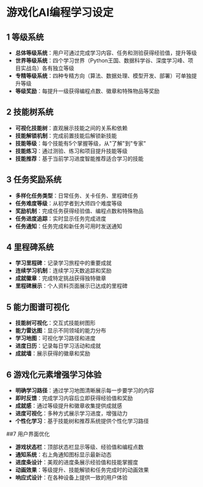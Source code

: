 # 游戏化AI编程学习设定

## 1 等级系统

- **总体等级系统**：用户可通过完成学习内容、任务和测验获得经验值，提升等级
- **世界等级系统**：四个学习世界（Python王国、数据科学谷、深度学习峰、项目实战岛）各有独立等级
- **专精等级系统**：四种专精方向（算法、数据处理、模型开发、部署）可单独提升等级
- **等级奖励**：每提升一级获得编程点数、徽章和特殊物品等奖励

## 2 技能树系统

- **可视化技能树**：直观展示技能之间的关系和依赖
- **技能解锁机制**：完成前置技能后解锁新技能
- **技能等级**：每个技能有5个掌握等级，从"了解"到"专家"
- **技能练习**：通过测验、练习和项目提升技能等级
- **技能推荐**：基于当前学习进度智能推荐适合学习的技能

## 3 任务奖励系统

- **多样化任务类型**：日常任务、关卡任务、里程碑任务
- **任务难度等级**：从初学者到大师四个难度等级
- **奖励机制**：完成任务获得经验值、编程点数和特殊物品
- **任务进度追踪**：实时显示任务完成进度
- **任务通知**：任务完成和新任务可用时发送通知

## 4 里程碑系统

- **学习里程碑**：记录学习旅程中的重要成就
- **连续学习机制**：连续学习天数追踪和奖励
- **成就徽章**：完成特定挑战获得独特徽章
- **里程碑展示**：个人资料页面展示已达成的里程碑

## 5 能力图谱可视化

- **技能树可视化**：交互式技能树图形
- **能力雷达图**：显示不同领域的能力分布
- **学习地图**：可视化学习路径和进度
- **进度日历**：记录每日学习活动和成就
- **成就墙**：展示获得的徽章和奖励

## 6 游戏化元素增强学习体验

- **明确学习路径**：通过学习地图清晰展示每一步要学习的内容
- **即时反馈**：完成学习内容后立即获得经验值和奖励
- **成就感**：通过等级提升和徽章收集提供成就感
- **进度可视化**：多种方式展示学习进度，增强动力
- **个性化学习**：基于技能树和推荐系统提供个性化学习路径

##7 用户界面优化

- **游戏状态栏**：顶部状态栏显示等级、经验值和编程点数
- **通知系统**：右上角通知图标显示最新动态
- **进度条设计**：美观的进度条展示经验值和技能掌握度
- **动画效果**：等级提升、技能解锁和任务完成时的动画效果
- **响应式设计**：在各种设备上提供一致的用户体验